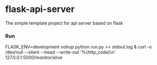 # flask-api-server

The simple template project for api server based on flask


### Run
FLASK_ENV=development nohup python run.py >> stdout.log &
curl -o /dev/null --silent --head --write-out '%{http_code}\n' 127.0.0.1:5000/monitor/alive

